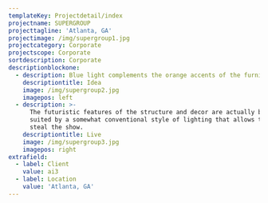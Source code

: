 ```yaml
---
templateKey: Projectdetail/index
projectname: SUPERGROUP
projecttagline: 'Atlanta, GA'
projectimage: /img/supergroup1.jpg
projectcategory: Corporate
projectscope: Corporate
sortdescription: Corporate
descriptionblockone:
  - description: Blue light complements the orange accents of the furniture and interior.
    descriptiontitle: Idea
    image: /img/supergroup2.jpg
    imagepos: left
  - description: >-
      The futuristic features of the structure and decor are actually best
      suited by a somewhat conventional style of lighting that allows them to
      steal the show.
    descriptiontitle: Live
    image: /img/supergroup3.jpg
    imagepos: right
extrafield:
  - label: Client
    value: ai3
  - label: Location
    value: 'Atlanta, GA'
---
```


